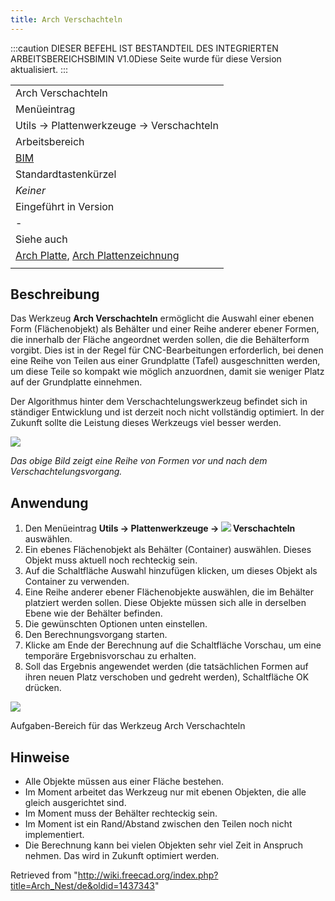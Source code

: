 ```yaml
---
title: Arch Verschachteln
---
```

:::caution
DIESER BEFEHL IST BESTANDTEIL DES INTEGRIERTEN ARBEITSBEREICHSBIMIN V1.0Diese Seite wurde für diese Version aktualisiert.
:::

|  |
| --- |
| Arch Verschachteln |
| Menüeintrag |
| Utils → Plattenwerkzeuge → Verschachteln |
| Arbeitsbereich |
| [BIM](/BIM_Workbench/de "BIM Workbench/de") |
| Standardtastenkürzel |
| *Keiner* |
| Eingeführt in Version |
| - |
| Siehe auch |
| [Arch Platte](/Arch_Panel/de "Arch Panel/de"), [Arch Plattenzeichnung](/Arch_Panel_Sheet/de "Arch Panel Sheet/de") |
|  |

## Beschreibung

Das Werkzeug **Arch Verschachteln** ermöglicht die Auswahl einer ebenen Form (Flächenobjekt) als Behälter und einer Reihe anderer ebener Formen, die innerhalb der Fläche angeordnet werden sollen, die die Behälterform vorgibt. Dies ist in der Regel für CNC-Bearbeitungen erforderlich, bei denen eine Reihe von Teilen aus einer Grundplatte (Tafel) ausgeschnitten werden, um diese Teile so kompakt wie möglich anzuordnen, damit sie weniger Platz auf der Grundplatte einnehmen.

Der Algorithmus hinter dem Verschachtelungswerkzeug befindet sich in ständiger Entwicklung und ist derzeit noch nicht vollständig optimiert. In der Zukunft sollte die Leistung dieses Werkzeugs viel besser werden.

![](/images/Arch_Nest_example.jpg)

*Das obige Bild zeigt eine Reihe von Formen vor und nach dem Verschachtelungsvorgang.*

## Anwendung

1. Den Menüeintrag **Utils → Plattenwerkzeuge → ![](/images/Arch_Nest.svg) Verschachteln** auswählen.
2. Ein ebenes Flächenobjekt als Behälter (Container) auswählen. Dieses Objekt muss aktuell noch rechteckig sein.
3. Auf die Schaltfläche Auswahl hinzufügen klicken, um dieses Objekt als Container zu verwenden.
4. Eine Reihe anderer ebener Flächenobjekte auswählen, die im Behälter platziert werden sollen. Diese Objekte müssen sich alle in derselben Ebene wie der Behälter befinden.
5. Die gewünschten Optionen unten einstellen.
6. Den Berechnungsvorgang starten.
7. Klicke am Ende der Berechnung auf die Schaltfläche Vorschau, um eine temporäre Ergebnisvorschau zu erhalten.
8. Soll das Ergebnis angewendet werden (die tatsächlichen Formen auf ihren neuen Platz verschoben und gedreht werden), Schaltfläche OK drücken.

![](/images/Arch_Nest_panel.jpg)

Aufgaben-Bereich für das Werkzeug Arch Verschachteln

## Hinweise

* Alle Objekte müssen aus einer Fläche bestehen.
* Im Moment arbeitet das Werkzeug nur mit ebenen Objekten, die alle gleich ausgerichtet sind.
* Im Moment muss der Behälter rechteckig sein.
* Im Moment ist ein Rand/Abstand zwischen den Teilen noch nicht implementiert.
* Die Berechnung kann bei vielen Objekten sehr viel Zeit in Anspruch nehmen. Das wird in Zukunft optimiert werden.

Retrieved from "<http://wiki.freecad.org/index.php?title=Arch_Nest/de&oldid=1437343>"